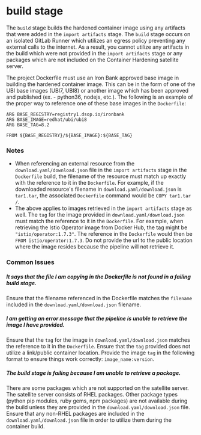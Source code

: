 # build stage

The `build` stage builds the hardened container image using any artifacts that were added in the `import artifacts` stage. The `build` stage occurs on an isolated GitLab Runner which utilizes an egress policy preventing any external calls to the internet. As a result, you cannot utilize any artifacts in the build which were not provided in the `import artifacts` stage or any packages which are not included on the Container Hardening satellite server.

The project Dockerfile must use an Iron Bank approved base image in building the hardened container image. This can be in the form of one of the UBI base images (UBI7, UBI8) or another image which has been approved and published (ex. - python36, nodejs, etc.). The following is an example of the proper way to reference one of these base images in the `Dockerfile`:

```
ARG BASE_REGISTRY=registry1.dsop.io/ironbank
ARG BASE_IMAGE=redhat/ubi/ubi8
ARG BASE_TAG=8.2

FROM ${BASE_REGISTRY}/${BASE_IMAGE}:${BASE_TAG}
```

### Notes

- When referencing an external resource from the `download.yaml/download.json` file in the `import artifacts` stage in the `Dockerfile` build, the filename of the resource must match up exactly with the reference to it in the `Dockerfile`. For example, if the downloaded resource's filename in `download.yaml/download.json` is `tar1.tar`, the associated `Dockerfile` command would be `COPY tar1.tar /`. 
- The above applies to images retrieved in the `import artifacts` stage as well. The `tag` for the image provided in `download.yaml/download.json` must match the reference to it in the `Dockerfile`. For example, when retrieving the Istio Operator image from Docker Hub,  the tag might be `"istio/operator:1.7.3"`. The reference in the `Dockerfile` would then be `FROM istio/operator:1.7.3`. Do not provide the url to the public location where the image resides because the pipeline will not retrieve it.

### Common Issues

##### It says that the file I am copying in the Dockerfile is not found in a failing build stage.

Ensure that the filename referenced in the Dockerfile matches the `filename` included in the `download.yaml/download.json` filename.

##### I am getting an error message that the pipeline is unable to retrieve the image I have provided.

Ensure that the `tag` for the image in `download.yaml/download.json` matches the reference to it in the `Dockerfile`. Ensure that the `tag` provided does not utilize a link/public container location. Provide the image `tag` in the following format to ensure things work correctly: `image_name:version`.

##### The build stage is failing because I am unable to retrieve a package.

There are some packages which are not supported on the satellite server. The satellite server consists of RHEL packages. Other package types (python pip modules, ruby gems, npm packages) are not available during the build unless they are provided in the `download.yaml/download.json` file. Ensure that any non-RHEL packages are included in the `download.yaml/download.json` file in order to utilize them during the container build.